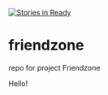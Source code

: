 [![Stories in Ready](https://badge.waffle.io/asu-cis-capstone/friendzone.png?label=ready&title=Ready)](https://waffle.io/asu-cis-capstone/friendzone)
# friendzone
repo for project Friendzone


Hello! 
